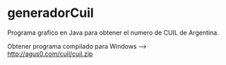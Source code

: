 # generadorCuil
Programa grafico en Java para obtener el numero de CUIL de Argentina.

Obtener programa compilado para Windows --> http://agus0.com/cuil/cuil.zip
